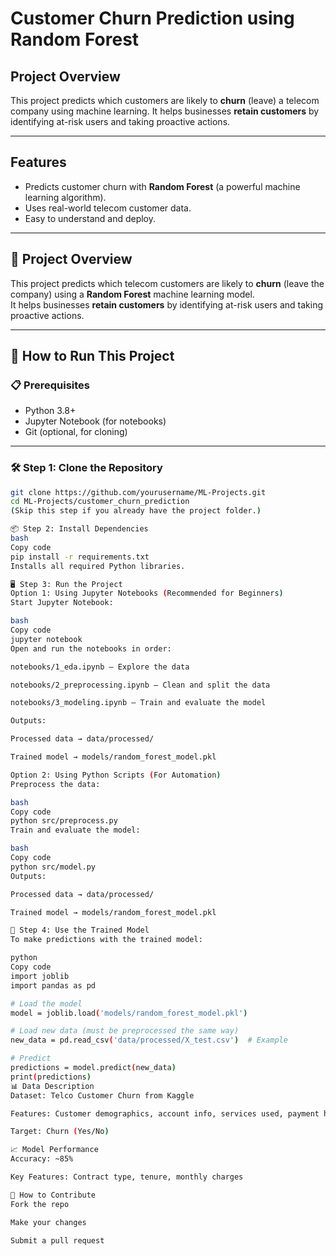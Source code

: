 # Customer Churn Prediction using Random Forest

## **Project Overview**
This project predicts which customers are likely to **churn** (leave) a telecom company using machine learning.
It helps businesses **retain customers** by identifying at-risk users and taking proactive actions.

---

## **Features**
- Predicts customer churn with **Random Forest** (a powerful machine learning algorithm).
- Uses real-world telecom customer data.
- Easy to understand and deploy.

---

## **📌 Project Overview**
This project predicts which telecom customers are likely to **churn** (leave the company) using a **Random Forest** machine learning model.  
It helps businesses **retain customers** by identifying at-risk users and taking proactive actions.

---

## **🚀 How to Run This Project**

### **📋 Prerequisites**
- Python 3.8+
- Jupyter Notebook (for notebooks)
- Git (optional, for cloning)

---

### **🛠️ Step 1: Clone the Repository**
```bash
git clone https://github.com/yourusername/ML-Projects.git
cd ML-Projects/customer_churn_prediction
(Skip this step if you already have the project folder.)

📦 Step 2: Install Dependencies
bash
Copy code
pip install -r requirements.txt
Installs all required Python libraries.

🖥️ Step 3: Run the Project
Option 1: Using Jupyter Notebooks (Recommended for Beginners)
Start Jupyter Notebook:

bash
Copy code
jupyter notebook
Open and run the notebooks in order:

notebooks/1_eda.ipynb – Explore the data

notebooks/2_preprocessing.ipynb – Clean and split the data

notebooks/3_modeling.ipynb – Train and evaluate the model

Outputs:

Processed data → data/processed/

Trained model → models/random_forest_model.pkl

Option 2: Using Python Scripts (For Automation)
Preprocess the data:

bash
Copy code
python src/preprocess.py
Train and evaluate the model:

bash
Copy code
python src/model.py
Outputs:

Processed data → data/processed/

Trained model → models/random_forest_model.pkl

🔮 Step 4: Use the Trained Model
To make predictions with the trained model:

python
Copy code
import joblib
import pandas as pd

# Load the model
model = joblib.load('models/random_forest_model.pkl')

# Load new data (must be preprocessed the same way)
new_data = pd.read_csv('data/processed/X_test.csv')  # Example

# Predict
predictions = model.predict(new_data)
print(predictions)
📊 Data Description
Dataset: Telco Customer Churn from Kaggle

Features: Customer demographics, account info, services used, payment history

Target: Churn (Yes/No)

📈 Model Performance
Accuracy: ~85%

Key Features: Contract type, tenure, monthly charges

🤝 How to Contribute
Fork the repo

Make your changes

Submit a pull request

